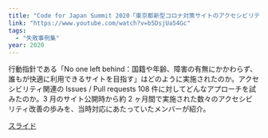 ```yaml
---
title: "Code for Japan Summit 2020「東京都新型コロナ対策サイトのアクセシビリティ改善を語る」"
link: "https://www.youtube.com/watch?v=b5DsjUa54Gc"
tags:
  - "失敗事例集"
year: 2020
---
```


行動指針である「No one left behind：国籍や年齢、障害の有無にかかわらず、誰もが快適に利用できるサイトを目指す」はどのように実施されたのか。アクセシビリティ関連の Issues / Pull requests 108 件に対してどんなアプローチを試みたのか。3 月のサイト公開時から約 2 ヶ月間で実施された数々のアクセシビリティ改善の歩みを、当時対応にあたっていたメンバーが紹介。

[スライド](https://speakerdeck.com/magi1125/dong-jing-du-xin-xing-koronadui-ce-saitofalseakusesibiriteigai-shan-woyu-ru)
